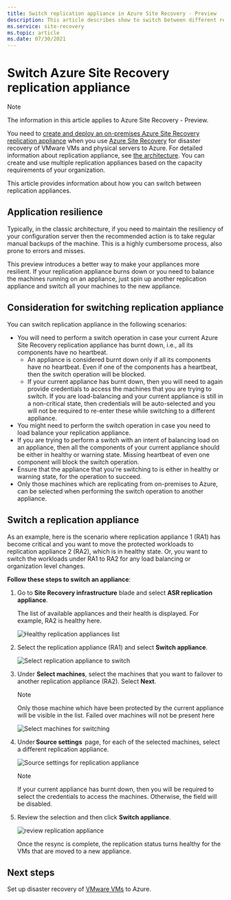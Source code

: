 ```yaml
---
title: Switch replication appliance in Azure Site Recovery - Preview
description: This article describes show to switch between different replication appliances while replicating VMware VMs to Azure in Azure Site Recovery- Preview
ms.service: site-recovery
ms.topic: article
ms.date: 07/30/2021
---
```


# Switch Azure Site Recovery replication appliance

>[!NOTE]
> The information in this article applies to Azure Site Recovery - Preview.

You need to [create and deploy an on-premises Azure Site Recovery replication appliance](deploy-vmware-azure-replication-appliance-preview.md) when you use [Azure Site Recovery](site-recovery-overview.md) for disaster recovery of VMware VMs and physical servers to Azure. For detailed information about replication appliance, see [the architecture](vmware-azure-architecture-preview.md). You can create and use multiple replication appliances based on the capacity requirements of your organization.

This article provides information about how you can switch between replication appliances.

## Application resilience

Typically, in the classic architecture, if you need to maintain the resiliency of your configuration server then the recommended action is to take regular manual backups of the machine. This is a highly cumbersome process, also prone to errors and misses.  

This preview introduces a better way to make your appliances more resilient. If your replication appliance burns down or you need to balance the machines running on an appliance, just spin up another replication appliance and switch all your machines to the new appliance.


## Consideration for switching replication appliance

You can switch replication appliance in the following scenarios:

- You will need to perform a switch operation in case your current Azure Site Recovery replication appliance has burnt down, i.e., all its components have no heartbeat.
  - An appliance is considered burnt down only if all its components have no heartbeat. Even if one of the components has a heartbeat, then the switch operation will be blocked.
  - If your current appliance has burnt down, then you will need to again provide credentials to access the machines that you are trying to switch. If you are load-balancing and your current appliance is still in a non-critical state, then credentials will be auto-selected and you will not be required to re-enter these while switching to a different appliance.
- You might need to perform the switch operation in case you need to load balance your replication appliance.
- If you are trying to perform a switch with an intent of balancing load on an appliance, then all the components of your current appliance should be either in healthy or warning state. Missing heartbeat of even one component will block the switch operation.
-  Ensure that the appliance that you're switching to is either in healthy or warning state, for the operation to succeed.
-  Only those machines which are replicating from on-premises to Azure, can be selected when performing the switch operation to another appliance.  


## Switch a replication appliance

As an example, here is the scenario where replication appliance 1 (RA1) has become critical and you want to move the protected workloads to replication appliance 2 (RA2), which is in healthy state. Or, you want to switch the workloads under RA1  to RA2 for any load balancing or organization level changes.

**Follow these steps to switch an appliance**:

1. Go to **Site Recovery infrastructure** blade and select **ASR replication appliance**.

   The list of available appliances and their health is displayed. For example, RA2 is healthy here.

   ![Healthy replication appliances list](./media/switch-replication-appliance-preview/appliance-health.png)

2. Select the replication appliance (RA1) and select  **Switch appliance**.

   ![Select replication appliance to switch](./media/switch-replication-appliance-preview/select-switch-appliance.png)


3. Under  **Select machines**, select the machines that you want to failover to another replication appliance (RA2). Select **Next**.

   >[!NOTE]
   > Only those machine which have been protected by the current appliance will be visible in the list. Failed over machines will not be present here  

    ![Select machines for switching](./media/switch-replication-appliance-preview/select-machines.png)

4. Under **Source settings**  page, for each of the selected machines, select a different replication appliance.

   ![Source settings for replication appliance](./media/switch-replication-appliance-preview/source-settings.png)

   >[!NOTE]
   > If your current appliance has burnt down, then you will be required to select the credentials to access the machines. Otherwise, the field will be disabled.

5. Review the selection and then click **Switch appliance**.

   ![review replication appliance](./media/switch-replication-appliance-preview/review-switch-appliance.png)

   Once the resync is complete, the replication status turns healthy for the VMs that are moved to a new appliance.

## Next steps
Set up disaster recovery of [VMware VMs](vmware-azure-tutorial.md) to Azure.
